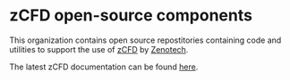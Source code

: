# zCFD open-source components
This organization contains open source repostitories containing code and utilities to support the use of [zCFD](https://zcfd.zenotech.com/) by [Zenotech](https://zenotech.com/).  

The latest zCFD documentation can be found [here](https://docs.zenotech.com/master/).
